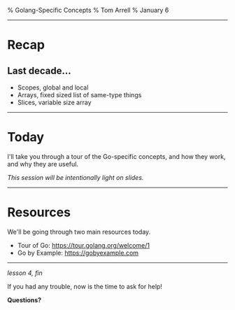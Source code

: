% Golang-Specific Concepts
% Tom Arrell
% January 6

---

# Recap

## Last decade...

- Scopes, global and local
- Arrays, fixed sized list of same-type things
- Slices, variable size array

---

# Today

I'll take you through a tour of the Go-specific concepts, and how they work, and why they are useful.

*This session will be intentionally light on slides.*

---

# Resources

We'll be going through two main resources today.

- Tour of Go: https://tour.golang.org/welcome/1
- Go by Example: https://gobyexample.com

---

*lesson 4, fin*

If you had any trouble, now is the time to ask for help!

**Questions?**
